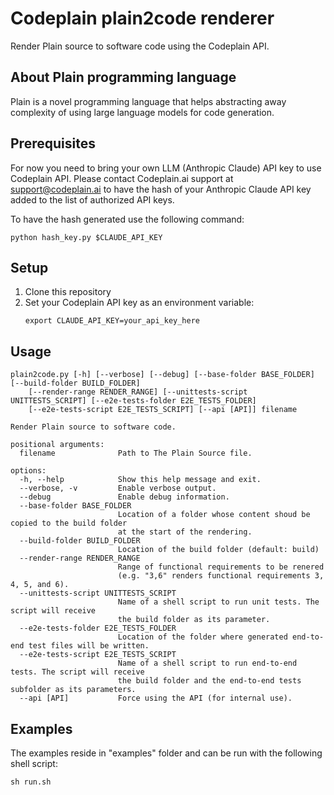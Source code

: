 # Codeplain plain2code renderer

Render Plain source to software code using the Codeplain API.

## About Plain programming language

Plain is a novel programming language that helps abstracting away complexity of using large language models for code generation.

## Prerequisites

For now you need to bring your own LLM (Anthropic Claude) API key to use Codeplain API. Please contact Codeplain.ai support at support@codeplain.ai to have the hash of your Anthropic Claude API key added to the list of authorized API keys.

To have the hash generated use the following command:

`python hash_key.py $CLAUDE_API_KEY`

## Setup

1. Clone this repository
2. Set your Codeplain API key as an environment variable:
   ```
   export CLAUDE_API_KEY=your_api_key_here
   ```

## Usage
```
plain2code.py [-h] [--verbose] [--debug] [--base-folder BASE_FOLDER] [--build-folder BUILD_FOLDER]
    [--render-range RENDER_RANGE] [--unittests-script UNITTESTS_SCRIPT] [--e2e-tests-folder E2E_TESTS_FOLDER]
    [--e2e-tests-script E2E_TESTS_SCRIPT] [--api [API]] filename

Render Plain source to software code.

positional arguments:
  filename              Path to The Plain Source file.

options:
  -h, --help            Show this help message and exit.
  --verbose, -v         Enable verbose output.
  --debug               Enable debug information.
  --base-folder BASE_FOLDER
                        Location of a folder whose content shoud be copied to the build folder
                        at the start of the rendering.
  --build-folder BUILD_FOLDER
                        Location of the build folder (default: build)
  --render-range RENDER_RANGE
                        Range of functional requirements to be renered
                        (e.g. "3,6" renders functional requirements 3, 4, 5, and 6).
  --unittests-script UNITTESTS_SCRIPT
                        Name of a shell script to run unit tests. The script will receive
                        the build folder as its parameter.
  --e2e-tests-folder E2E_TESTS_FOLDER
                        Location of the folder where generated end-to-end test files will be written.
  --e2e-tests-script E2E_TESTS_SCRIPT
                        Name of a shell script to run end-to-end tests. The script will receive
                        the build folder and the end-to-end tests subfolder as its parameters.
  --api [API]           Force using the API (for internal use).
```

## Examples

The examples reside in "examples" folder and can be run with the following shell script:

`sh run.sh`
